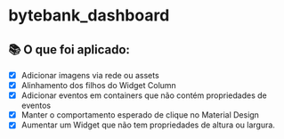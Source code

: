 # bytebank_dashboard

## 📚 O que foi aplicado: 

  - [x] Adicionar imagens via rede ou assets
  - [x] Alinhamento dos filhos do Widget Column
  - [x] Adicionar eventos em containers que não contém propriedades de eventos
  - [x] Manter o comportamento esperado de clique no Material Design
  - [x] Aumentar um Widget que não tem propriedades de altura ou largura.
